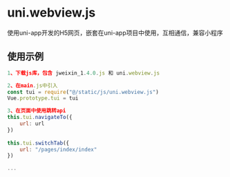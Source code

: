 # uni.webview.js
使用uni-app开发的H5网页，嵌套在uni-app项目中使用，互相通信，兼容小程序

## 使用示例
``` js
1、下载js库，包含 jweixin_1.4.0.js 和 uni.webview.js

2、在main.js中引入
const tui = require("@/static/js/uni.webview.js")
Vue.prototype.tui = tui

3、在页面中使用跳转api
this.tui.navigateTo({
	url: url
})			
				
this.tui.switchTab({
	url: "/pages/index/index"
})

...

``` 